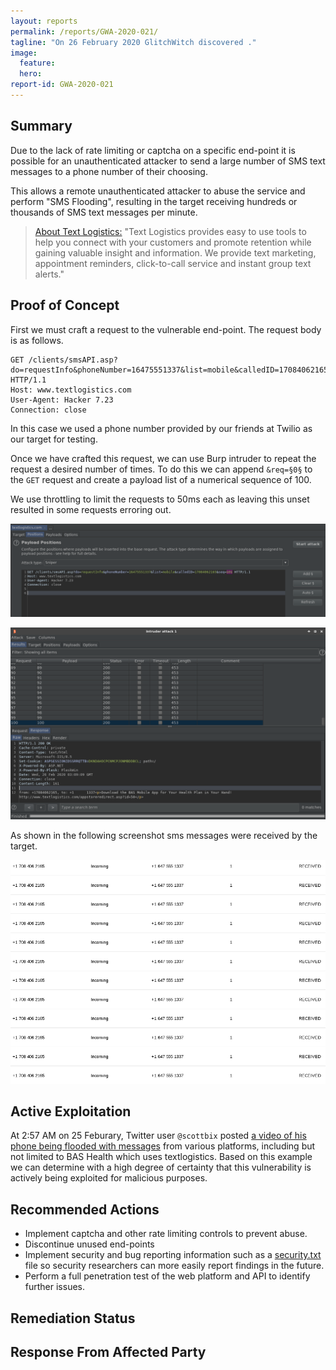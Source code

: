 ```yaml
---
layout: reports
permalink: /reports/GWA-2020-021/
tagline: "On 26 February 2020 GlitchWitch discovered ."
image:
  feature:
  hero:
report-id: GWA-2020-021
---
```


## Summary
Due to the lack of rate limiting or captcha on a specific end-point it is possible for an unauthenticated attacker to send a large number of SMS text messages to a phone number of their choosing.

This allows a remote unauthenticated attacker to abuse the service and perform "SMS Flooding", resulting in the target receiving hundreds or thousands of SMS text messages per minute.


>[About Text Logistics:](http://textlogistics.com/) "Text Logistics provides easy to use tools to help you connect with your customers and promote retention while gaining valuable insight and information. We provide text marketing, appointment reminders, click-to-call service and instant group text alerts."

## Proof of Concept
First we must craft a request to the vulnerable end-point. The request body is as follows.

```http
GET /clients/smsAPI.asp?do=requestInfo&phoneNumber=16475551337&list=mobile&calledID=17084062165 HTTP/1.1
Host: www.textlogistics.com
User-Agent: Hacker 7.23
Connection: close
```
In this case we used a phone number provided by our friends at Twilio as our target for testing.

Once we have crafted this request, we can use Burp intruder to repeat the request a desired number of times. To do this we can append `&req=§0§` to the `GET` request and create a payload list of a numerical sequence of 100.

We use throttling to limit the requests to 50ms each as leaving this unset resulted in some requests erroring out.

![image tooltip here](/assets/img/sections/reports/2020/021/1-intruder-positions.png)

![image tooltip here](/assets/img/sections/reports/2020/021/2-intruder-response.png)

As shown in the following screenshot sms messages were received by the target.

![image tooltip here](/assets/img/sections/reports/2020/021/victim.png)



## Active Exploitation

At 2:57 AM on 25 Feburary, Twitter user `@scottbix` posted [a video of his phone being flooded with messages](https://twitter.com/scottbix/status/1232137526061752322) from various platforms, including but not limited to BAS Health which uses textlogistics. Based on this example we can determine with a high degree of certainty that this vulnerability is actively being exploited for malicious purposes.

## Recommended Actions
 - Implement captcha and other rate limiting controls to prevent abuse.
 - Discontinue unused end-points
 - Implement security and bug reporting information such as a [security.txt](https://securitytxt.org/) file so security researchers can more easily report findings in the future.
 - Perform a full penetration test of the web platform and API to identify further issues.

## Remediation Status

## Response From Affected Party
